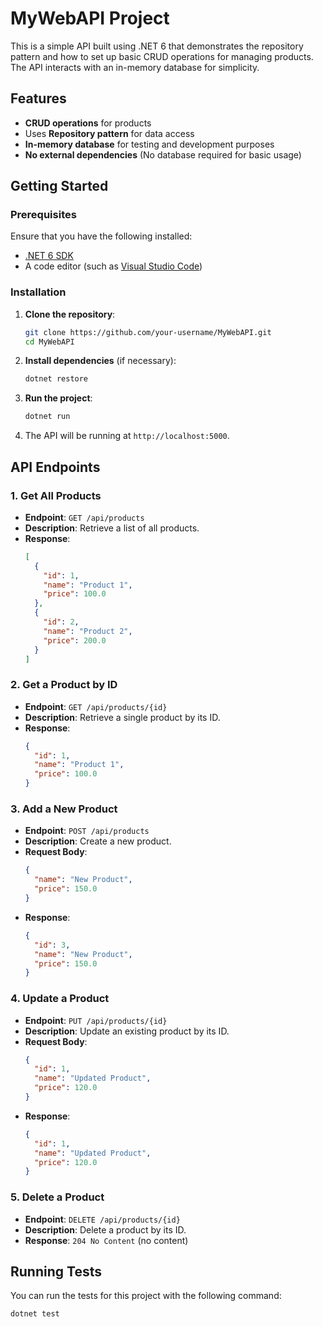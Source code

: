 
# MyWebAPI Project

This is a simple API built using .NET 6 that demonstrates the repository pattern and how to set up basic CRUD operations for managing products. The API interacts with an in-memory database for simplicity.

## Features
- **CRUD operations** for products
- Uses **Repository pattern** for data access
- **In-memory database** for testing and development purposes
- **No external dependencies** (No database required for basic usage)

## Getting Started

### Prerequisites
Ensure that you have the following installed:
- [.NET 6 SDK](https://dotnet.microsoft.com/download/dotnet/6.0)
- A code editor (such as [Visual Studio Code](https://code.visualstudio.com/))

### Installation

1. **Clone the repository**:
   ```bash
   git clone https://github.com/your-username/MyWebAPI.git
   cd MyWebAPI
   ```

2. **Install dependencies** (if necessary):
   ```bash
   dotnet restore
   ```

3. **Run the project**:
   ```bash
   dotnet run
   ```

4. The API will be running at `http://localhost:5000`.

## API Endpoints

### 1. Get All Products
- **Endpoint**: `GET /api/products`
- **Description**: Retrieve a list of all products.
- **Response**: 
  ```json
  [
    {
      "id": 1,
      "name": "Product 1",
      "price": 100.0
    },
    {
      "id": 2,
      "name": "Product 2",
      "price": 200.0
    }
  ]
  ```

### 2. Get a Product by ID
- **Endpoint**: `GET /api/products/{id}`
- **Description**: Retrieve a single product by its ID.
- **Response**:
  ```json
  {
    "id": 1,
    "name": "Product 1",
    "price": 100.0
  }
  ```

### 3. Add a New Product
- **Endpoint**: `POST /api/products`
- **Description**: Create a new product.
- **Request Body**:
  ```json
  {
    "name": "New Product",
    "price": 150.0
  }
  ```
- **Response**:
  ```json
  {
    "id": 3,
    "name": "New Product",
    "price": 150.0
  }
  ```

### 4. Update a Product
- **Endpoint**: `PUT /api/products/{id}`
- **Description**: Update an existing product by its ID.
- **Request Body**:
  ```json
  {
    "id": 1,
    "name": "Updated Product",
    "price": 120.0
  }
  ```
- **Response**:
  ```json
  {
    "id": 1,
    "name": "Updated Product",
    "price": 120.0
  }
  ```

### 5. Delete a Product
- **Endpoint**: `DELETE /api/products/{id}`
- **Description**: Delete a product by its ID.
- **Response**: `204 No Content` (no content)

## Running Tests

You can run the tests for this project with the following command:

```bash
dotnet test
```